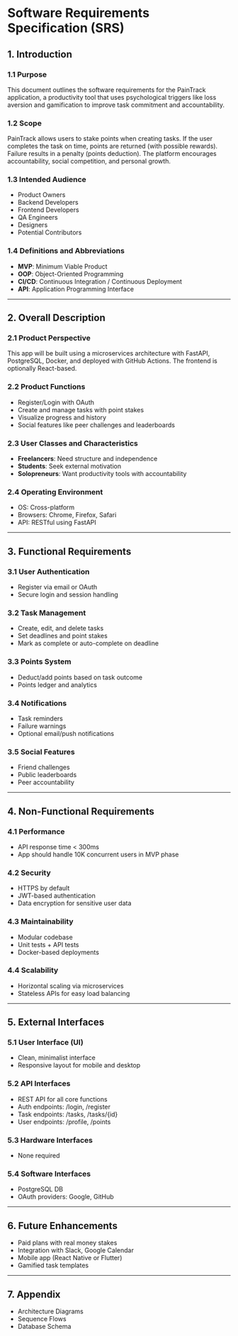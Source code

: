 # Software Requirements Specification (SRS)

## 1. Introduction

### 1.1 Purpose
This document outlines the software requirements for the PainTrack application, a productivity tool that uses psychological triggers like loss aversion and gamification to improve task commitment and accountability.

### 1.2 Scope
PainTrack allows users to stake points when creating tasks. If the user completes the task on time, points are returned (with possible rewards). Failure results in a penalty (points deduction). The platform encourages accountability, social competition, and personal growth.

### 1.3 Intended Audience
- Product Owners
- Backend Developers
- Frontend Developers
- QA Engineers
- Designers
- Potential Contributors

### 1.4 Definitions and Abbreviations
- **MVP**: Minimum Viable Product  
- **OOP**: Object-Oriented Programming  
- **CI/CD**: Continuous Integration / Continuous Deployment  
- **API**: Application Programming Interface  

---

## 2. Overall Description

### 2.1 Product Perspective
This app will be built using a microservices architecture with FastAPI, PostgreSQL, Docker, and deployed with GitHub Actions. The frontend is optionally React-based.

### 2.2 Product Functions
- Register/Login with OAuth
- Create and manage tasks with point stakes
- Visualize progress and history
- Social features like peer challenges and leaderboards

### 2.3 User Classes and Characteristics
- **Freelancers**: Need structure and independence
- **Students**: Seek external motivation
- **Solopreneurs**: Want productivity tools with accountability

### 2.4 Operating Environment
- OS: Cross-platform
- Browsers: Chrome, Firefox, Safari
- API: RESTful using FastAPI

---

## 3. Functional Requirements

### 3.1 User Authentication
- Register via email or OAuth
- Secure login and session handling

### 3.2 Task Management
- Create, edit, and delete tasks
- Set deadlines and point stakes
- Mark as complete or auto-complete on deadline

### 3.3 Points System
- Deduct/add points based on task outcome
- Points ledger and analytics

### 3.4 Notifications
- Task reminders
- Failure warnings
- Optional email/push notifications

### 3.5 Social Features
- Friend challenges
- Public leaderboards
- Peer accountability

---

## 4. Non-Functional Requirements

### 4.1 Performance
- API response time < 300ms
- App should handle 10K concurrent users in MVP phase

### 4.2 Security
- HTTPS by default
- JWT-based authentication
- Data encryption for sensitive user data

### 4.3 Maintainability
- Modular codebase
- Unit tests + API tests
- Docker-based deployments

### 4.4 Scalability
- Horizontal scaling via microservices
- Stateless APIs for easy load balancing

---

## 5. External Interfaces

### 5.1 User Interface (UI)
- Clean, minimalist interface
- Responsive layout for mobile and desktop

### 5.2 API Interfaces
- REST API for all core functions
- Auth endpoints: /login, /register
- Task endpoints: /tasks, /tasks/{id}
- User endpoints: /profile, /points

### 5.3 Hardware Interfaces
- None required

### 5.4 Software Interfaces
- PostgreSQL DB
- OAuth providers: Google, GitHub

---

## 6. Future Enhancements

- Paid plans with real money stakes
- Integration with Slack, Google Calendar
- Mobile app (React Native or Flutter)
- Gamified task templates

---

## 7. Appendix

- Architecture Diagrams
- Sequence Flows
- Database Schema
